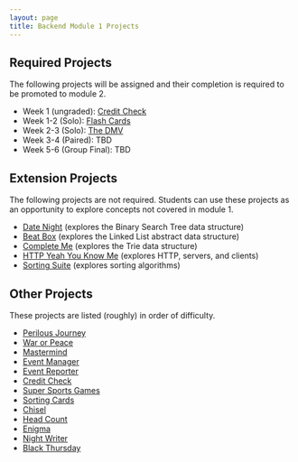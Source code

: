 ```yaml
---
layout: page
title: Backend Module 1 Projects
---
```


## Required Projects

The following projects will be assigned and their completion is required to be promoted to module 2.

* Week 1 (ungraded): [Credit Check](./credit_check.markdown)
* Week 1-2 (Solo): [Flash Cards](./flashcards/)
* Week 2-3 (Solo): [The DMV](./dmv/)
* Week 3-4 (Paired): TBD
* Week 5-6 (Group Final): TBD

## Extension Projects

The following projects are not required. Students can use these projects as an opportunity to explore concepts not covered in module 1.

* [Date Night](./date_night) (explores the Binary Search Tree data structure)
* [Beat Box](./beat_box/) (explores the Linked List abstract data structure)
* [Complete Me](./complete_me) (explores the Trie data structure)
* [HTTP Yeah You Know Me](./http_yeah_you_know_me) (explores HTTP, servers, and clients)
* [Sorting Suite](./sorting_suite) (explores sorting algorithms)

## Other Projects

These projects are listed (roughly) in order of difficulty.

* [Perilous Journey](./perilous_journey)
* [War or Peace](./war_or_peace/)
* [Mastermind](./mastermind)
* [Event Manager](./eventmanager)
* [Event Reporter](./event_reporter)
* [Credit Check](./credit_check)
* [Super Sports Games](./super_sports_games)
* [Sorting Cards](./sorting_cards)
* [Chisel](./chisel)
* [Head Count](./headcount)
* [Enigma](./enigma)
* [Night Writer](./night_writer)
* [Black Thursday](./black_thursday)

<!--
Projects in Use:
  * [War or Peace](./war_or_peace)
  * [Beat Box](./beat_box)
  * [Connect Four](./connect_four)
  * [Battleship](./battleship)
  * [Futbol](./futbol) - technical version
-->
